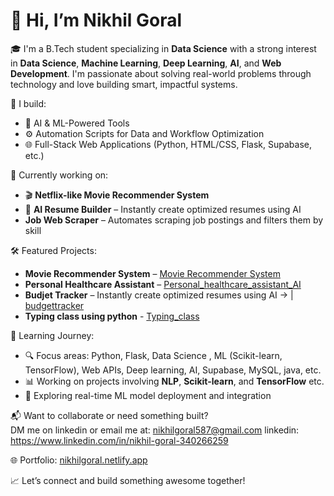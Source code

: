 # 👋 Hi, I’m Nikhil Goral

🎓 I'm a B.Tech student specializing in **Data Science** with a strong interest in **Data Science**, **Machine Learning**, **Deep Learning**, **AI**, and **Web Development**. I'm passionate about solving real-world problems through technology and love building smart, impactful systems.

🔧 I build:
- 🧠 AI & ML-Powered Tools  
- ⚙️ Automation Scripts for Data and Workflow Optimization  
- 🌐 Full-Stack Web Applications (Python, HTML/CSS, Flask, Supabase, etc.)

🚀 Currently working on:
- 🎬 **Netflix-like Movie Recommender System**  
- 📸 **AI Resume Builder** – Instantly create optimized resumes using AI
- **Job Web Scraper** – Automates scraping job postings and filters them by skill

🛠️ Featured Projects:
- **Movie Recommender System** – [Movie Recommender System](https://github.com/NikhilGoral28/movie_recomender_system/tree/main)  
- **Personal Healthcare Assistant** – [Personal_healthcare_assistant_AI](https://github.com/NikhilGoral28/Personal_healthcare_assistant_AI/tree/f6eca672a79a6aa78a02288719f04fe06f8b04e0/Personal_healthcare_assistant_AI)  
- **Budjet Tracker** – Instantly create optimized resumes using AI → | [budgettracker](https://github.com/NikhilGoral28/java-projects/tree/0ba8a153c3c771bac4d890d865cfc833e5f5fb2c/budgettracker)
- **Typing class using python** - [Typing_class](https://github.com/NikhilGoral28/Typing-class-using-python/blob/3761179be099254789bf348ff997c39a99e3ee5f/main.py)

🧠 Learning Journey:  
- 🔍 Focus areas: Python, Flask, Data Science , ML (Scikit-learn, TensorFlow), Web APIs, Deep learning, AI, Supabase, MySQL, java, etc.  
- 📊 Working on projects involving **NLP**, **Scikit-learn**, and **TensorFlow**  etc.
- 🧪 Exploring real-time ML model deployment and integration

📬 Want to collaborate or need something built?  
DM me on linkedin or email me at: nikhilgoral587@gmail.com
linkedin: https://www.linkedin.com/in/nikhil-goral-340266259

🌐 Portfolio: [nikhilgoral.netlify.app](https://nikhilgoral.netlify.app)

📈 Let’s connect and build something awesome together!
